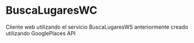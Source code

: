 BuscaLugaresWC
==============

Cliente web utilizando el servicio BuscaLugaresWS anteriormente creado utilizando GooglePlaces API
